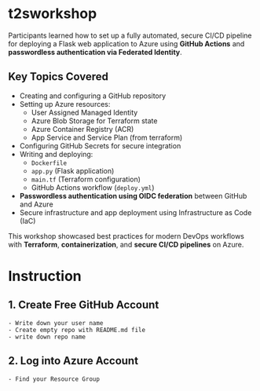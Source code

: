 # t2sworkshop

Participants learned how to set up a fully automated, secure CI/CD pipeline for deploying a Flask web application to Azure using **GitHub Actions** and **passwordless authentication via Federated Identity**.

## Key Topics Covered
- Creating and configuring a GitHub repository
- Setting up Azure resources:
  - User Assigned Managed Identity
  - Azure Blob Storage for Terraform state
  - Azure Container Registry (ACR)
  - App Service and Service Plan (from terraform)
- Configuring GitHub Secrets for secure integration
- Writing and deploying:
  - `Dockerfile`
  - `app.py` (Flask application)
  - `main.tf` (Terraform configuration)
  - GitHub Actions workflow (`deploy.yml`)
- **Passwordless authentication using OIDC federation** between GitHub and Azure
- Secure infrastructure and app deployment using Infrastructure as Code (IaC)

This workshop showcased best practices for modern DevOps workflows with **Terraform**, **containerization**, and **secure CI/CD pipelines** on Azure.

# Instruction
## 1. Create Free GitHub Account
    - Write down your user name
    - Create empty repo with README.md file
    - write down repo name

## 2. Log into Azure Account
    - Find your Resource Group
